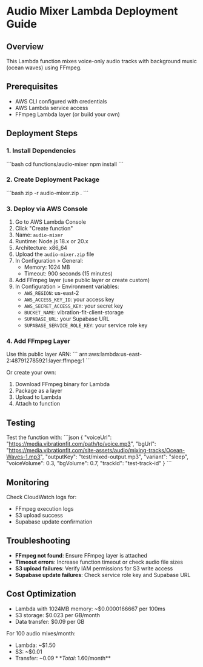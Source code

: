 # Audio Mixer Lambda Deployment Guide

## Overview
This Lambda function mixes voice-only audio tracks with background music (ocean waves) using FFmpeg.

## Prerequisites
- AWS CLI configured with credentials
- AWS Lambda service access
- FFmpeg Lambda layer (or build your own)

## Deployment Steps

### 1. Install Dependencies
\`\`\`bash
cd functions/audio-mixer
npm install
\`\`\`

### 2. Create Deployment Package
\`\`\`bash
zip -r audio-mixer.zip .
\`\`\`

### 3. Deploy via AWS Console

1. Go to AWS Lambda Console
2. Click "Create function"
3. Name: `audio-mixer`
4. Runtime: Node.js 18.x or 20.x
5. Architecture: x86_64
6. Upload the `audio-mixer.zip` file
7. In Configuration > General:
   - Memory: 1024 MB
   - Timeout: 900 seconds (15 minutes)
8. Add FFmpeg layer (use public layer or create custom)
9. In Configuration > Environment variables:
   - `AWS_REGION`: us-east-2
   - `AWS_ACCESS_KEY_ID`: your access key
   - `AWS_SECRET_ACCESS_KEY`: your secret key
   - `BUCKET_NAME`: vibration-fit-client-storage
   - `SUPABASE_URL`: your Supabase URL
   - `SUPABASE_SERVICE_ROLE_KEY`: your service role key

### 4. Add FFmpeg Layer

Use this public layer ARN:
\`\`\`
arn:aws:lambda:us-east-2:487912785921:layer:ffmpeg:1
\`\`\`

Or create your own:
1. Download FFmpeg binary for Lambda
2. Package as a layer
3. Upload to Lambda
4. Attach to function

## Testing

Test the function with:
\`\`\`json
{
  "voiceUrl": "https://media.vibrationfit.com/path/to/voice.mp3",
  "bgUrl": "https://media.vibrationfit.com/site-assets/audio/mixing-tracks/Ocean-Waves-1.mp3",
  "outputKey": "test/mixed-output.mp3",
  "variant": "sleep",
  "voiceVolume": 0.3,
  "bgVolume": 0.7,
  "trackId": "test-track-id"
}
\`\`\`

## Monitoring

Check CloudWatch logs for:
- FFmpeg execution logs
- S3 upload success
- Supabase update confirmation

## Troubleshooting

- **FFmpeg not found**: Ensure FFmpeg layer is attached
- **Timeout errors**: Increase function timeout or check audio file sizes
- **S3 upload failures**: Verify IAM permissions for S3 write access
- **Supabase update failures**: Check service role key and Supabase URL

## Cost Optimization

- Lambda with 1024MB memory: ~$0.0000166667 per 100ms
- S3 storage: $0.023 per GB/month
- Data transfer: $0.09 per GB

For 100 audio mixes/month:
- Lambda: ~$1.50
- S3: ~$0.01
- Transfer: ~$0.09
**Total: ~$1.60/month**
